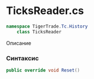 
# TicksReader.cs
```csharp
namespace TigerTrade.Tc.History  
    class TicksReader
```

Описание

### Синтаксис
```csharp
public override void Reset()
```


                    
                    